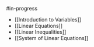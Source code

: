 #in-progress 
- [[Introduction to Variables]]
- [[Linear Equations]]
- [[Linear Inequalities]]
- [[System of Linear Equations]]